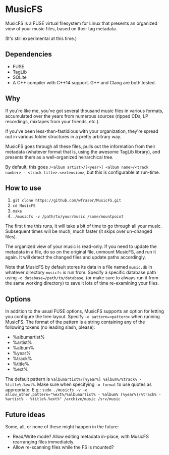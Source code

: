MusicFS
=======

MusicFS is a FUSE virtual filesystem for Linux that presents an organized view of your music files, based on their tag metadata.

(It's still experimental at this time.)

Dependencies
------------

* FUSE
* TagLib
* SQLite
* A C++ compiler with C++14 support. G++ and Clang are both tested.

Why
---

If you're like me, you've got several thousand music files in various formats, accumulated over the years from numerous sources (ripped CDs, LP recordings, mixtapes from your friends, etc.).

If you've been less-than-fastidious with your organization, they're spread out in various folder structures in a pretty arbitrary way.

MusicFS goes through all these files, pulls out the information from their metadata (whatever format that is, using the awesome TagLib library), and presents them as a well-organized heirarchical tree.

By default, this goes `/<album artist>/[<year>] <album name>/<track number> - <track title>.<extension>`, but this is configurable at run-time.

How to use
----------

1. `git clone https://github.com/wfraser/MusicFS.git`
2. `cd MusicFS`
3. `make`
4. `./musicfs -v /path/to/your/music /some/mountpoint`

The first time this runs, it will take a bit of time to go through all your music.
Subsequent times will be much, much faster (it skips over un-changed files).

The organized view of your music is read-only.
If you need to update the metadata in a file, do so on the original file, unmount MusicFS, and run it again.
It will detect the changed files and update paths accordingly.

Note that MusicFS by default stores its data in a file named `music.db` in whatever directory `musicfs` is run from.
Specify a specific database path using `-o database=/path/to/database`, (or make sure to always run it from the same working directory) to save it lots of time re-examining your files.

Options
-------

In addition to the usual FUSE options, MusicFS supports an option for letting you configure the tree layout.
Specify `-o pattern=<pattern>` when running MusicFS. The format of the pattern is a string containing any of the following tokens (no leading slash, please):

* %albumartist%
* %artist%
* %album%
* %year%
* %track%
* %title%
* %ext%

The default pattern is `%albumartist%/[%year%] %album%/%track% - %title%.%ext%`.
Make sure when specifying `-o format` to use quotes as appropriate.
E.g.: `sudo ./musicfs -v -o allow_other,pattern="%ext%/%albumartist% - %album% (%year%)/%track% - %artist% - %title%.%ext%" /archive/music /srv/music`

Future ideas
------------

Some, all, or none of these might happen in the future:

* Read/Write mode? Allow editing metadata in-place, with MusicFS rearranging files immediately.
* Allow re-scanning files while the FS is mounted?
